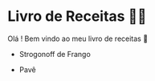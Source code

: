 # Livro de Receitas :man_cook:

Olá ! Bem vindo ao meu livro de receitas :clap:

- Strogonoff de Frango

- Pavê
